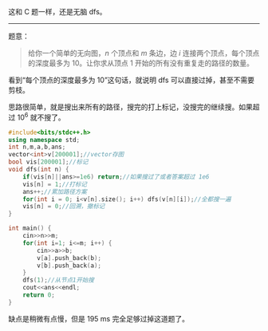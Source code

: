 这和 C 题一样，还是无脑 dfs。

---

题意：

> 给你一个简单的无向图，$n$ 个顶点和 $m$ 条边，边 $i$ 连接两个顶点，每个顶点的深度最多为 $10$。让你求从顶点 $1$ 开始的所有没有重复走的路径的数量。

看到“每个顶点的深度最多为 $10$”这句话，就说明 dfs 可以直接过掉，甚至不需要剪枝。

思路很简单，就是搜出来所有的路径，搜完的打上标记，没搜完的继续搜。如果超过 $10^6$ 就不搜了。

```cpp
#include<bits/stdc++.h>
using namespace std;
int n,m,a,b,ans;
vector<int>v[200001];//vector存图
bool vis[200001];//标记
void dfs(int n) {
	if(vis[n]||ans>=1e6) return;//如果搜过了或者答案超过 1e6
	vis[n] = 1;//打标记
	ans++;//累加路径方案
	for(int i = 0; i<v[n].size(); i++) dfs(v[n][i]);//全都搜一遍
	vis[n] = 0;//回溯，撤标记
}

int main() {
	cin>>n>>m;
	for(int i=1; i<=m; i++) {
		cin>>a>>b;
		v[a].push_back(b);
		v[b].push_back(a);
	}
	dfs(1);//从节点1开始搜
	cout<<ans<<endl;
	return 0;
}
```
缺点是稍微有点慢，但是 $195$ ms 完全足够过掉这道题了。
